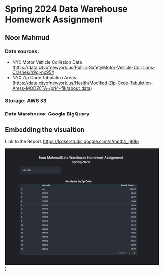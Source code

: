 # Spring 2024 Data Warehouse Homework Assignment

## Noor Mahmud

### Data sources:
* NYC Motor Vehicle Collission Data (https://data.cityofnewyork.us/Public-Safety/Motor-Vehicle-Collisions-Crashes/h9gi-nx95/)
* NYC Zip Code Tabulation Areas (https://data.cityofnewyork.us/Health/Modified-Zip-Code-Tabulation-Areas-MODZCTA-/pri4-ifjk/about_data)


### **Storage:** AWS S3
### **Data Warehouse:** Google BigQuery


## Embedding the visualtion
Link to the Report: https://lookerstudio.google.com/s/mptb4_j90Io

![alt text](https://github.com/desert-swarm/dataWarehouse_homework/blob/main/BIscreenshot.png))

